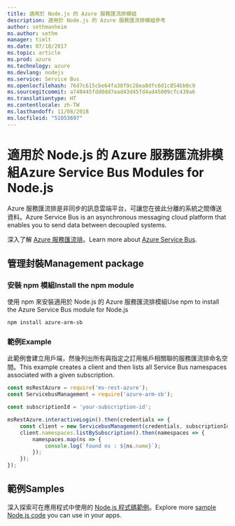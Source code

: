 ```yaml
---
title: 適用於 Node.js 的 Azure 服務匯流排模組
description: 適用於 Node.js 的 Azure 服務匯流排模組參考
author: sethmanheim
ms.author: sethm
manager: timlt
ms.date: 07/18/2017
ms.topic: article
ms.prod: azure
ms.technology: azure
ms.devlang: nodejs
ms.service: Service Bus
ms.openlocfilehash: 76d7c615cbe64fa38f9c28ea8dfc6d1c854bb0c9
ms.sourcegitcommit: a748445fdd0dd7ead43d45fd4ad45009cfc439a6
ms.translationtype: HT
ms.contentlocale: zh-TW
ms.lasthandoff: 11/08/2018
ms.locfileid: "51053697"
---
```

# <a name="azure-service-bus-modules-for-nodejs"></a><span data-ttu-id="194d8-103">適用於 Node.js 的 Azure 服務匯流排模組</span><span class="sxs-lookup"><span data-stu-id="194d8-103">Azure Service Bus Modules for Node.js</span></span>

<span data-ttu-id="194d8-104">Azure 服務匯流排是非同步的訊息雲端平台，可讓您在彼此分離的系統之間傳送資料。</span><span class="sxs-lookup"><span data-stu-id="194d8-104">Azure Service Bus is an asynchronous messaging cloud platform that enables you to send data between decoupled systems.</span></span>

<span data-ttu-id="194d8-105">深入了解 [Azure 服務匯流排](https://docs.microsoft.com/azure/service-bus-messaging/service-bus-messaging-overview)。</span><span class="sxs-lookup"><span data-stu-id="194d8-105">Learn more about [Azure Service Bus](https://docs.microsoft.com/azure/service-bus-messaging/service-bus-messaging-overview).</span></span>

## <a name="management-package"></a><span data-ttu-id="194d8-106">管理封裝</span><span class="sxs-lookup"><span data-stu-id="194d8-106">Management package</span></span>

### <a name="install-the-npm-module"></a><span data-ttu-id="194d8-107">安裝 npm 模組</span><span class="sxs-lookup"><span data-stu-id="194d8-107">Install the npm module</span></span>

<span data-ttu-id="194d8-108">使用 npm 來安裝適用於 Node.js 的 Azure 服務匯流排模組</span><span class="sxs-lookup"><span data-stu-id="194d8-108">Use npm to install the Azure Service Bus module for Node.js</span></span>

```bash
npm install azure-arm-sb
```

### <a name="example"></a><span data-ttu-id="194d8-109">範例</span><span class="sxs-lookup"><span data-stu-id="194d8-109">Example</span></span>

<span data-ttu-id="194d8-110">此範例會建立用戶端，然後列出所有與指定之訂用帳戶相關聯的服務匯流排命名空間。</span><span class="sxs-lookup"><span data-stu-id="194d8-110">This example creates a client and then lists all Service Bus namespaces associated with a given subscription.</span></span>

```javascript
const msRestAzure = require('ms-rest-azure');
const ServicebusManagement = require('azure-arm-sb');

const subscriptionId = 'your-subscription-id';

msRestAzure.interactiveLogin().then(credentials => {
    const client = new ServicebusManagement(credentials, subscriptionId);
    client.namespaces.listBySubscription().then(namespaces => {
        namespaces.map(ns => {
            console.log(`found ns : ${ns.name}`);
        });
    });
});
```

## <a name="samples"></a><span data-ttu-id="194d8-111">範例</span><span class="sxs-lookup"><span data-stu-id="194d8-111">Samples</span></span>

<span data-ttu-id="194d8-112">深入探索可在應用程式中使用的 [Node.js 程式碼範例](https://azure.microsoft.com/resources/samples/?platform=nodejs)。</span><span class="sxs-lookup"><span data-stu-id="194d8-112">Explore more [sample Node.js code](https://azure.microsoft.com/resources/samples/?platform=nodejs) you can use in your apps.</span></span>
